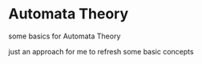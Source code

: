 # Automata Theory

some basics for Automata Theory

just an approach for me to refresh some basic concepts
